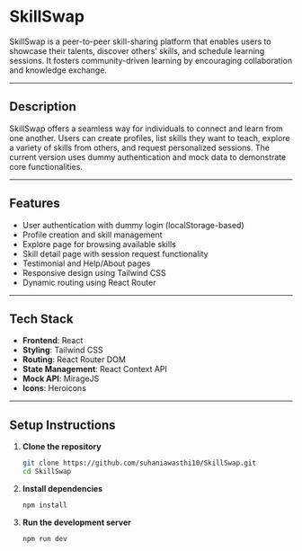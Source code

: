 # SkillSwap

SkillSwap is a peer-to-peer skill-sharing platform that enables users to showcase their talents, discover others' skills, and schedule learning sessions. It fosters community-driven learning by encouraging collaboration and knowledge exchange.

---

## Description

SkillSwap offers a seamless way for individuals to connect and learn from one another. Users can create profiles, list skills they want to teach, explore a variety of skills from others, and request personalized sessions. The current version uses dummy authentication and mock data to demonstrate core functionalities.

---

## Features

- User authentication with dummy login (localStorage-based)
- Profile creation and skill management
- Explore page for browsing available skills
- Skill detail page with session request functionality
- Testimonial and Help/About pages
- Responsive design using Tailwind CSS
- Dynamic routing using React Router

---

## Tech Stack

- **Frontend**: React
- **Styling**: Tailwind CSS
- **Routing**: React Router DOM
- **State Management**: React Context API
- **Mock API**: MirageJS
- **Icons**: Heroicons

---

## Setup Instructions

1. **Clone the repository**  
   ```bash
   git clone https://github.com/suhaniawasthi10/SkillSwap.git
   cd SkillSwap

2. **Install dependencies**
   ```bash
   npm install

3. **Run the development server**
   ```bash
   npm run dev



